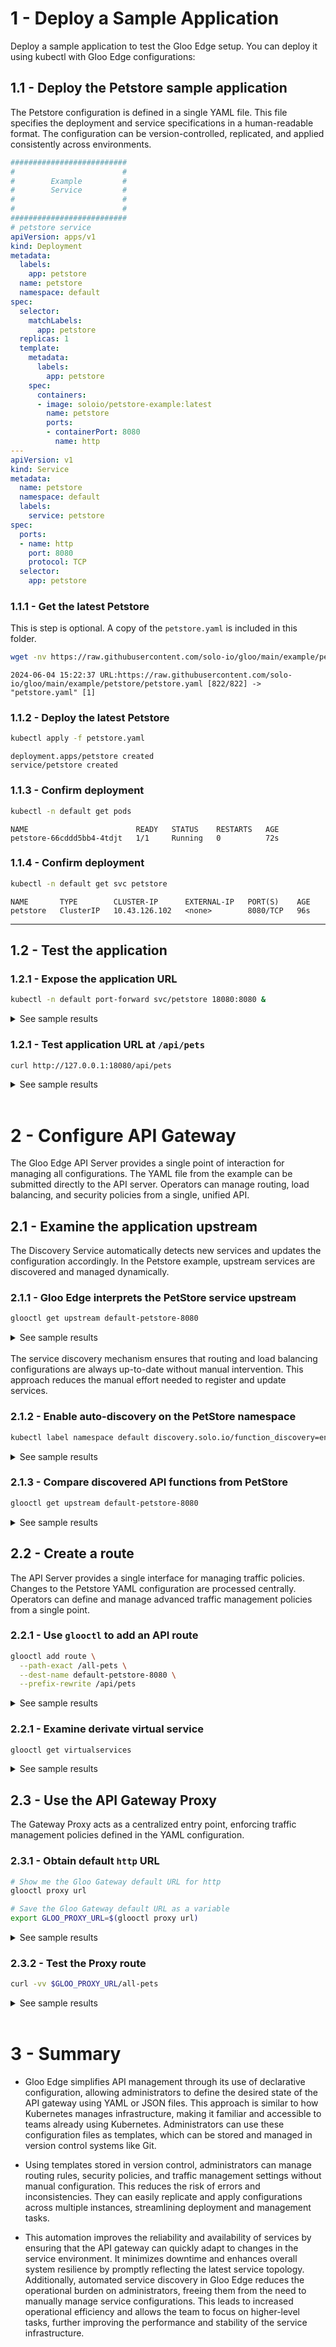 # 1 - Deploy a Sample Application
Deploy a sample application to test the Gloo Edge setup. You can deploy it using kubectl with Gloo Edge configurations:

## 1.1 - Deploy the Petstore sample application
The Petstore configuration is defined in a single YAML file. This file specifies the deployment and service specifications in a human-readable format. The configuration can be version-controlled, replicated, and applied consistently across environments.

```yaml
##########################
#                        #
#        Example         #
#        Service         #
#                        #
#                        #
##########################
# petstore service
apiVersion: apps/v1
kind: Deployment
metadata:
  labels:
    app: petstore
  name: petstore
  namespace: default
spec:
  selector:
    matchLabels:
      app: petstore
  replicas: 1
  template:
    metadata:
      labels:
        app: petstore
    spec:
      containers:
      - image: soloio/petstore-example:latest
        name: petstore
        ports:
        - containerPort: 8080
          name: http
---
apiVersion: v1
kind: Service
metadata:
  name: petstore
  namespace: default
  labels:
    service: petstore
spec:
  ports:
  - name: http
    port: 8080
    protocol: TCP
  selector:
    app: petstore
```

### 1.1.1 - Get the latest Petstore
This is step is optional. A copy of the `petstore.yaml` is included in this folder. 
```bash
wget -nv https://raw.githubusercontent.com/solo-io/gloo/main/example/petstore/petstore.yaml -O petstore.yaml
```

```
2024-06-04 15:22:37 URL:https://raw.githubusercontent.com/solo-io/gloo/main/example/petstore/petstore.yaml [822/822] -> "petstore.yaml" [1]
```

### 1.1.2 - Deploy the latest Petstore

```bash
kubectl apply -f petstore.yaml
```

```
deployment.apps/petstore created
service/petstore created
```

### 1.1.3 - Confirm deployment
```bash
kubectl -n default get pods
```

```
NAME                        READY   STATUS    RESTARTS   AGE
petstore-66cddd5bb4-4tdjt   1/1     Running   0          72s
```

### 1.1.4 - Confirm deployment
```bash
kubectl -n default get svc petstore
```

```
NAME       TYPE        CLUSTER-IP      EXTERNAL-IP   PORT(S)    AGE
petstore   ClusterIP   10.43.126.102   <none>        8080/TCP   96s
```

---
## 1.2 - Test the application

### 1.2.1 - Expose the application URL

```bash
kubectl -n default port-forward svc/petstore 18080:8080 &
```

<details>
<summary>See sample results</summary>

```
Forwarding from 127.0.0.1:18080 -> 8080
Forwarding from [::1]:18080 -> 8080
```
</details>

### 1.2.1 - Test application URL at `/api/pets`

```bash
curl http://127.0.0.1:18080/api/pets
```

<details>
<summary>See sample results</summary>

```
[{"id":1,"name":"Dog","status":"available"},{"id":2,"name":"Cat","status":"pending"}]
```
</details>
<br>

# 2 - Configure API Gateway
The Gloo Edge API Server provides a single point of interaction for managing all configurations. The YAML file from the example can be submitted directly to the API server. Operators can manage routing, load balancing, and security policies from a single, unified API.

## 2.1 - Examine the application upstream
The Discovery Service automatically detects new services and updates the configuration accordingly. In the Petstore example, upstream services are discovered and managed dynamically.

### 2.1.1 - Gloo Edge interprets the PetStore service upstream
```bash
glooctl get upstream default-petstore-8080
```

<details>
<summary>See sample results</summary>

```
+-----------------------+------------+----------+-------------------------+
|       UPSTREAM        |    TYPE    |  STATUS  |         DETAILS         |
+-----------------------+------------+----------+-------------------------+
| default-petstore-8080 | Kubernetes | Accepted | svc name:      petstore |
|                       |            |          | svc namespace: default  |
|                       |            |          | port:          8080     |
|                       |            |          |                         |
+-----------------------+------------+----------+-------------------------+
```
</details>
<br>
The service discovery mechanism ensures that routing and load balancing configurations are always up-to-date without manual intervention. This approach reduces the manual effort needed to register and update services.

### 2.1.2 - Enable auto-discovery on the PetStore namespace
```bash
kubectl label namespace default discovery.solo.io/function_discovery=enabled
```

<details>
<summary>See sample results</summary>

```
namespace/default labeled
```
</details>

### 2.1.3 - Compare discovered API functions from PetStore

```bash
glooctl get upstream default-petstore-8080
```

<details>
<summary>See sample results</summary>

```
+-----------------------+------------+----------+-------------------------+
|       UPSTREAM        |    TYPE    |  STATUS  |         DETAILS         |
+-----------------------+------------+----------+-------------------------+
| default-petstore-8080 | Kubernetes | Accepted | svc name:      petstore |
|                       |            |          | svc namespace: default  |
|                       |            |          | port:          8080     |
|                       |            |          | REST service:           |
|                       |            |          | functions:              |
|                       |            |          | - addPet                |
|                       |            |          | - deletePet             |
|                       |            |          | - findPetById           |
|                       |            |          | - findPets              |
|                       |            |          |                         |
+-----------------------+------------+----------+-------------------------+
```
</details>

## 2.2 - Create a route 
The API Server provides a single interface for managing traffic policies. Changes to the Petstore YAML configuration are processed centrally. Operators can define and manage advanced traffic management policies from a single point.

### 2.2.1 - Use `glooctl` to add an API route

```bash
glooctl add route \
  --path-exact /all-pets \
  --dest-name default-petstore-8080 \
  --prefix-rewrite /api/pets
```

<details>
<summary>See sample results</summary>

```
{"level":"info","ts":"2024-06-04T14:00:14.870Z","caller":"add/route.go:156","msg":"Created new default virtual service","virtualService":"virtual_host:{domains:\"*\" routes:{matchers:{exact:\"/all-pets\"} route_action:{single:{upstream:{name:\"default-petstore-8080\" namespace:\"gloo-system\"}}} options:{prefix_rewrite:{value:\"/api/pets\"}}}} namespaced_statuses:{} metadata:{name:\"default\" namespace:\"gloo-system\" resource_version:\"2339\" generation:1}"}
+-----------------+--------------+---------+------+--------+-----------------+-----------------------------------+
| VIRTUAL SERVICE | DISPLAY NAME | DOMAINS | SSL  | STATUS | LISTENERPLUGINS |              ROUTES               |
+-----------------+--------------+---------+------+--------+-----------------+-----------------------------------+
| default         |              | *       | none |        |                 | /all-pets ->                      |
|                 |              |         |      |        |                 | gloo-system.default-petstore-8080 |
|                 |              |         |      |        |                 | (upstream)                        |
+-----------------+--------------+---------+------+--------+-----------------+-----------------------------------+
```
</details>

### 2.2.1 - Examine derivate virtual service
```bash
glooctl get virtualservices
```
<details>
<summary>See sample results</summary>

```bash
+-----------------+--------------+---------+------+----------+-----------------+-----------------------------------+
| VIRTUAL SERVICE | DISPLAY NAME | DOMAINS | SSL  |  STATUS  | LISTENERPLUGINS |              ROUTES               |
+-----------------+--------------+---------+------+----------+-----------------+-----------------------------------+
| default         |              | *       | none | Accepted |                 | /all-pets ->                      |
|                 |              |         |      |          |                 | gloo-system.default-petstore-8080 |
|                 |              |         |      |          |                 | (upstream)                        |
+-----------------+--------------+---------+------+----------+-----------------+-----------------------------------+
```
</details>

## 2.3 - Use the API Gateway Proxy
 The Gateway Proxy acts as a centralized entry point, enforcing traffic management policies defined in the YAML configuration.

### 2.3.1 - Obtain default `http` URL
```bash
# Show me the Gloo Gateway default URL for http
glooctl proxy url 

# Save the Gloo Gateway default URL as a variable
export GLOO_PROXY_URL=$(glooctl proxy url)
```

<details>
<summary>See sample results</summary>

```bash
http://10.5.0.68:80
```
</details>

### 2.3.2 - Test the Proxy route
```bash
curl -vv $GLOO_PROXY_URL/all-pets
```

<details>
<summary>See sample results</summary>

```
*   Trying 10.5.0.68:80...
* Connected to 10.5.0.68 (10.5.0.68) port 80 (#0)
> GET /all-pets HTTP/1.1
> Host: 10.5.0.68
> User-Agent: curl/7.81.0
> Accept: */*
> 
* Mark bundle as not supporting multiuse
< HTTP/1.1 200 OK
< content-type: application/xml
< date: Tue, 04 Jun 2024 15:34:22 GMT
< content-length: 86
< x-envoy-upstream-service-time: 1
< server: envoy
< 
[{"id":1,"name":"Dog","status":"available"},{"id":2,"name":"Cat","status":"pending"}]
* Connection #0 to host 10.5.0.68 left intact
```
</details>
<br>

# 3 - Summary

* Gloo Edge simplifies API management through its use of declarative configuration, allowing administrators to define the desired state of the API gateway using YAML or JSON files. This approach is similar to how Kubernetes manages infrastructure, making it familiar and accessible to teams already using Kubernetes. Administrators can use these configuration files as templates, which can be stored and managed in version control systems like Git.

* Using templates stored in version control, administrators can manage routing rules, security policies, and traffic management settings without manual configuration. This reduces the risk of errors and inconsistencies. They can easily replicate and apply configurations across multiple instances, streamlining deployment and management tasks.

* This automation improves the reliability and availability of services by ensuring that the API gateway can quickly adapt to changes in the service environment. It minimizes downtime and enhances overall system resilience by promptly reflecting the latest service topology. Additionally, automated service discovery in Gloo Edge reduces the operational burden on administrators, freeing them from the need to manually manage service configurations. This leads to increased operational efficiency and allows the team to focus on higher-level tasks, further improving the performance and stability of the service infrastructure.

